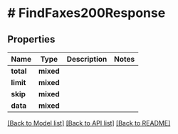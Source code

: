 # # FindFaxes200Response

## Properties

Name | Type | Description | Notes
------------ | ------------- | ------------- | -------------
**total** | **mixed** |  |
**limit** | **mixed** |  |
**skip** | **mixed** |  |
**data** | **mixed** |  |

[[Back to Model list]](../../README.md#models) [[Back to API list]](../../README.md#endpoints) [[Back to README]](../../README.md)
